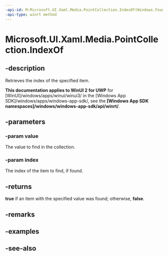 ```yaml
---
-api-id: M:Microsoft.UI.Xaml.Media.PointCollection.IndexOf(Windows.Foundation.Point,System.UInt32@)
-api-type: winrt method
---
```


<!-- Method syntax
public bool IndexOf(Windows.Foundation.Point value, System.UInt32 index)
-->

# Microsoft.UI.Xaml.Media.PointCollection.IndexOf

## -description
Retrieves the index of the specified item.

**This documentation applies to WinUI 2 for UWP** for [WinUI]/windows/apps/winui/winui3/ in the [Windows App SDK]/windows/apps/windows-app-sdk/, see the **[Windows App SDK namespaces]/windows/windows-app-sdk/api/winrt/**.

## -parameters
### -param value
The value to find in the collection.

### -param index
The index of the item to find, if found.

## -returns
**true** if an item with the specified value was found; otherwise, **false**.

## -remarks

## -examples

## -see-also
